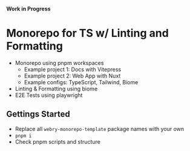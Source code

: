 __**Work in Progress**__

# Monorepo for TS w/ Linting and Formatting
- Monorepo using pnpm workspaces
  - Example project 1: Docs with Vitepress
  - Example project 2: Web App with Nuxt
  - Example configs: TypeScript, Tailwind, Biome
- Linting & Formatting using biome
- E2E Tests using playwright

## Gettings Started
- Replace all `webry-monorepo-template` package names with your own
- `pnpm i`
- Check pnpm scripts and structure